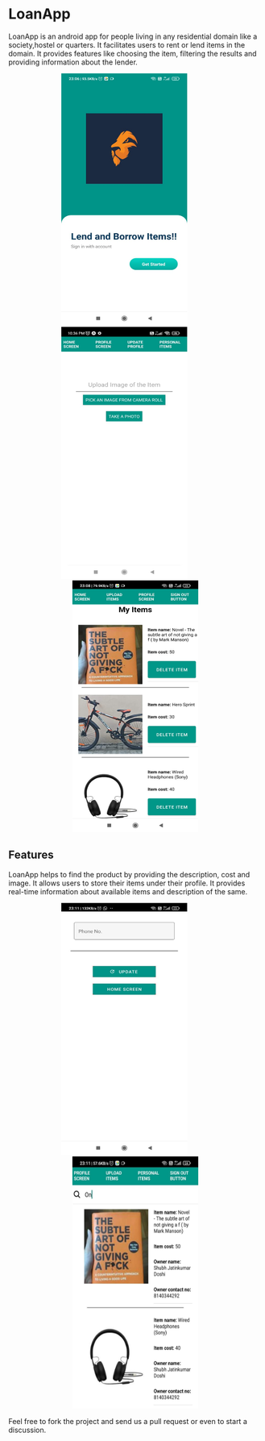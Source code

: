 # LoanApp

LoanApp is an android app for people living in any residential domain like a society,hostel or quarters. It facilitates users to rent or lend items in the domain. It provides features like choosing the item, filtering the results and providing information about the lender.

<p align="center">
	<img src="https://github.com/ShubhDoshi/LoanApp/blob/67c53204d70138df066815b5c1b6e86a68e6e0fb/Sample%20Screens/SplashScreen.jpeg" alt="drawing" width="250" height="500"/> &nbsp;&nbsp;&nbsp;&nbsp;&nbsp;&nbsp;&nbsp;&nbsp;&nbsp;&nbsp;
	<img src="https://github.com/ShubhDoshi/LoanApp/blob/67c53204d70138df066815b5c1b6e86a68e6e0fb/Sample%20Screens/UploadScreen.jpeg" alt="drawing" width="250" height="500"/>
	&nbsp;&nbsp;&nbsp;&nbsp;&nbsp;&nbsp;&nbsp;&nbsp;&nbsp;&nbsp;
	<img src="https://github.com/ShubhDoshi/LoanApp/blob/67c53204d70138df066815b5c1b6e86a68e6e0fb/Sample%20Screens/MyItems.jpeg" alt="drawing" width="250" height="500"/>
</p>

## Features

LoanApp helps to find the product by providing the description, cost and image. 
It allows users to store their items under their profile.
It provides real-time information about available items and description of the same.

<p align="center">
	<img src="https://github.com/ShubhDoshi/LoanApp/blob/67c53204d70138df066815b5c1b6e86a68e6e0fb/Sample%20Screens/UpdateScreen.jpeg" alt="drawing" width="250" height="500"/> &nbsp;&nbsp;&nbsp;&nbsp;&nbsp;&nbsp;&nbsp;&nbsp;&nbsp;&nbsp;
	<img src="https://github.com/ShubhDoshi/LoanApp/blob/67c53204d70138df066815b5c1b6e86a68e6e0fb/Sample%20Screens/DashboardScreen.jpeg" alt="drawing" width="250" height="500"/>
</p>

Feel free to fork the project and send us a pull request or even to start a discussion.
